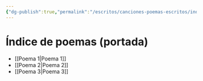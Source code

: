 ```yaml
---
{"dg-publish":true,"permalink":"/escritos/canciones-poemas-escritos/indice-manual-prueba/","tags":["gardenEntry"]}
---
```


# Índice de poemas (portada)

- [[Poema 1\|Poema 1]]
- [[Poema 2\|Poema 2]]
- [[Poema 3\|Poema 3]]
